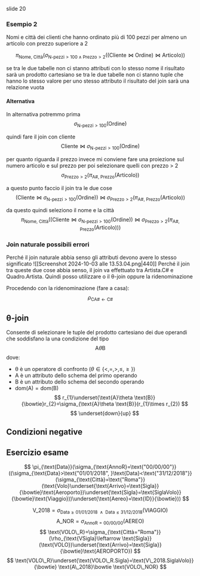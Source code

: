 slide 20
### Esempio 2
Nomi e città dei clienti che hanno ordinato più di 100 pezzi per almeno un articolo con prezzo superiore a 2


$$
\pi_{\text{Nome, Città}}(\sigma_{\text{N-pezzi}>100\land \text{Prezzo}>2}((\text{Cliente}\bowtie \text{Ordine})\bowtie \text{Articolo}))
$$

se tra le due tabelle non ci stanno attributi con lo stesso nome il risultato sarà un prodotto cartesiano
se tra le due tabelle non ci stanno tuple che hanno lo stesso valore per uno stesso attributo il risultato del join sarà una relazione vuota

#### Alternativa
In alternativa potremmo prima
$$
\sigma_{\text{N-pezzi}>100}(\text{Ordine})
$$

quindi fare il join con cliente
$$
\text{Cliente}\bowtie \sigma_{\text{N-pezzi}>100}(\text{Ordine})
$$

per quanto riguarda il prezzo invece mi conviene fare una proiezione sul numero articolo e sul prezzo per poi selezionare quelli con prezzo > 2
$$
\sigma_{\text{Prezzo}>2}(\pi_{\text{A\#, Prezzo}}(\text{Articolo}))
$$

a questo punto faccio il join tra le due cose
$$
(\text{Cliente}\bowtie \sigma_{\text{N-pezzi}>100}(\text{Ordine}))\bowtie \sigma_{\text{Prezzo}>2}(\pi_{\text{A\#, Prezzo}}(\text{Articolo}))
$$

da questo quindi seleziono il nome e la città
$$
\pi_{\text{Nome, Città}}((\text{Cliente}\bowtie \sigma_{\text{N-pezzi}>100}(\text{Ordine}))\bowtie \sigma_{\text{Prezzo}>2}(\pi_{\text{A\#, Prezzo}}(\text{Articolo})))
$$

### Join naturale possibili errori
Perché il join naturale abbia senso gli attributi devono avere lo stesso significato
![[Screenshot 2024-10-03 alle 13.53.04.png|440]]
Perché il join tra queste due cose abbia senso, il join va effettuato tra $\text{Artista.C\#}$ e $\text{Quadro.Artista}$. Quindi posso utilizzare o il θ-join oppure la ridenominazione

Procedendo con la ridenominazione (fare a casa):
$$
\rho_{\text{CA\#}\leftarrow \text{C\#}}
$$

## θ-join
Consente di selezionare le tuple del prodotto cartesiano dei due operandi che soddisfano la una condizione del tipo
$$
\text{A}\theta \text{B}
$$
dove:
- θ è un operatore di confronto ($\theta \in \{<, =, >, \leq, \geq\}$)
- A è un attributo dello schema del primo operando
- B è un attributo dello schema del secondo operando
- $\text{dom(A)}=\text{dom(B)}$
$$
r_{1}\underset{\text{A}\theta \text{B}}{\bowtie}r_{2}=\sigma_{\text{A}\theta \text{B}}(r_{1}\times r_{2})
$$
$$
\underset{down}{up}
$$

## Condizioni negative


## Esercizio esame
$$
\pi_{\text{Data}}(\sigma_{\text{AnnoR}=\text{"00/00/00"}}((\sigma_{\text{Data}>\text{"01/01/2018", }\text{Data}<\text{"31/12/2018"}}(\sigma_{\text{Città}=\text{"Roma"}}(\text{Volo}\underset{\text{Arrivo}=\text{Sigla}}{\bowtie}\text{Aeroporto})\underset{\text{Sigla}=\text{SiglaVolo}}{\bowtie}\text{Viaggio}))\underset{\text{Aereo}=\text{ID}}{\bowtie}))
$$

$$
\text{V\_2018}=\sigma_{\text{Data}\geq \text{01/01/2018 } \land \text{ Data}\leq \text{31/12/2018}}(\text{VIAGGIO})
$$
$$
\text{A\_NOR}=\sigma_{\text{AnnoR}=\text{00/00/00}}(\text{AEREO})
$$
$$
\text{VOLO\_R}=\sigma_{\text{Città="Roma"}}(\rho_{\text{VSigla}\leftarrow \text{Sigla}}(\text{VOLO})\underset{\text{Arrivo}=\text{Sigla}}{\bowtie}\text{AEROPORTO})
$$
$$
\text{VOLO\_R}\underset{\text{VOLO\_R.Sigla}=\text{V\_2018.SiglaVolo}}{\bowtie} \text{A\_2018}\bowtie \text{VOLO\_NOR}
$$


